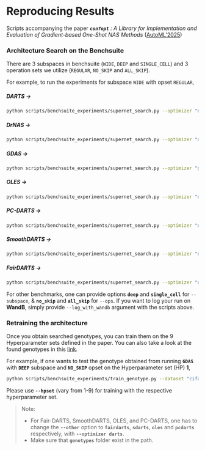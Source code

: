 # Reproducing Results
Scripts accompanying the paper ***`confopt`** : A Library for Implementation and Evaluation of Gradient-based One-Shot NAS Methods* ([AutoML'2025](https://2025.automl.cc/))

### Architecture Search on the Benchsuite

There are 3 subspaces in benchsuite (`WIDE`, `DEEP` and `SINGLE_CELL`) and 3 operation sets we utilize (`REGULAR`, `NO_SKIP` and `ALL_SKIP`). 

For example, to run the experiments for subspace `WIDE` with opset `REGULAR`, 

##### DARTS &#8594;
```bash
python scripts/benchsuite_experiments/supernet_search.py --optimizer "darts" --subspace "wide" --ops "regular" --dataset "cifar10_supernet" --seed 0 --tag wide-regular-darts
```

##### DrNAS &#8594;
```bash
python scripts/benchsuite_experiments/supernet_search.py --optimizer "drnas" --subspace "wide" --ops "regular" --dataset "cifar10_supernet" --seed 0 --tag "wide-regular-drnas" 
```

##### GDAS &#8594;
```bash
python scripts/benchsuite_experiments/supernet_search.py --optimizer "gdas" --subspace "wide" --ops "regular" --dataset "cifar10_supernet" --seed 0 --tag "wide-regular-gdas"
```

##### OLES &#8594;
```bash
python scripts/benchsuite_experiments/supernet_search.py --optimizer "darts" --subspace "wide" --ops "regular" --dataset "cifar10_supernet" --seed 0 --tag "wide-regular-oles" --oles
```

##### PC-DARTS &#8594;
```bash
python scripts/benchsuite_experiments/supernet_search.py --optimizer "darts" --subspace "wide" --ops "regular" --dataset "cifar10_supernet" --seed 0 --tag "wide-regular-pcdarts" --pcdarts
```

##### SmoothDARTS &#8594;
```bash
python scripts/benchsuite_experiments/supernet_search.py --optimizer "darts" --subspace "wide" --ops "regular" --dataset "cifar10_supernet" --seed 0 --tag "wide-regular-sdarts" --sdarts "random"
```

##### FairDARTS &#8594;
```bash
python scripts/benchsuite_experiments/supernet_search.py --optimizer "darts" --subspace "wide" --ops "regular" --dataset "cifar10_supernet" --seed 0 --tag "wide-regular-fairdarts" --fairdarts
```

For other benchmarks, one can provide options **`deep`** and **`single_cell`** for `--subspace`, &  **`no_skip`** and **`all_skip`** for `--ops`. If you want to log your run on **WandB**, simply provide `--log_with_wandb` argument with the scripts above.


### Retraining the architecture

Once you obtain searched genotypes, you can train them on the 9 Hyperparameter sets defined in the paper. You can also take a look at the found genotypes in this [link](https://drive.google.com/drive/u/1/folders/1sJrWQcQTfdmsYmm4bLwfSqv_AuCSGwhv). 


For example, if one wants to test the genotype obtained from running **`GDAS`** with **`DEEP`** subspace and **`NO_SKIP`** opset on the Hyperparameter set (HP) **1**, 

```bash 
python scripts/benchsuite_experiments/train_genotype.py --dataset "cifar10_model" --optimizer "gdas" --other "baseline" --subspace "deep" --opset "no_skip" --epochs 300 --seed 0 --hpset 1 --genotypes_folder "genotypes" --tag "retrain_arch"
```

Please use **`--hpset`** (vary from 1-9) for training with the respective hyperparameter set.


> Note: 
> - For Fair-DARTS, SmoothDARTS, OLES, and PC-DARTS, one has to change the **`--other`** option to **`fairdarts`**, **`sdarts`**, **`oles`** and **`pcdarts`** respectively, with **`--optimizer darts`**.
> - Make sure that **`genotypes`** folder exist in the path.